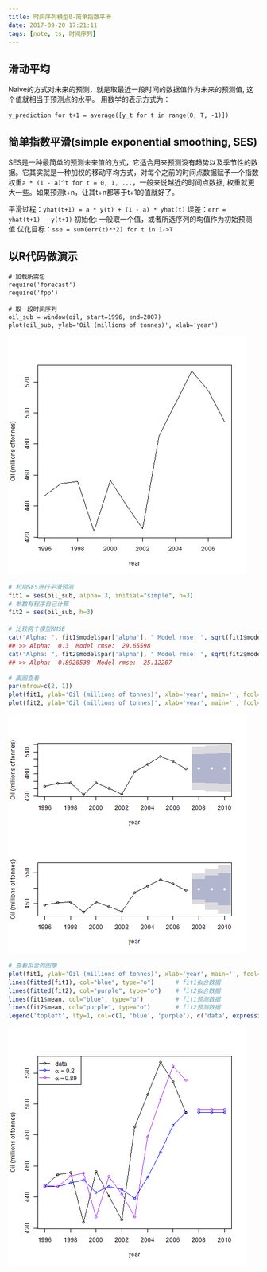 ```yaml
---
title: 时间序列模型0-简单指数平滑
date: 2017-09-20 17:21:11
tags: [note, ts, 时间序列]
---
```


## 滑动平均

Naive的方式对未来的预测，就是取最近一段时间的数据值作为未来的预测值, 这个值就相当于预测点的水平。
用数学的表示方式为：

```
y_prediction for t+1 = average([y_t for t in range(0, T, -1)])
```

## 简单指数平滑(simple exponential smoothing, SES)

SES是一种最简单的预测未来值的方式，它适合用来预测没有趋势以及季节性的数据。它其实就是一种加权的移动平均方式，对每个之前的时间点数据赋予一个指数权重`a * (1 - a)^t for t = 0, 1, ...`，一般来说越近的时间点数据, 权重就更大一些。如果预测t+n，让其t+n都等于t+1的值就好了。


平滑过程：`yhat(t+1) = a * y(t) + (1 - a) * yhat(t)`
误差：`err = yhat(t+1) - y(t+1)`
初始化: 一般取一个值，或者所选序列的均值作为初始预测值
优化目标：`sse = sum(err(t)**2) for t in 1->T`


## 以R代码做演示

```{r}
# 加载所需包
require('forecast')
require('fpp')

# 取一段时间序列
oil_sub = window(oil, start=1996, end=2007)
plot(oil_sub, ylab='Oil (millions of tonnes)', xlab='year')
```

![01.png](../assets/img/1.png)

```r
# 利用SES进行平滑预测
fit1 = ses(oil_sub, alpha=.3, initial="simple", h=3)
# 参数有程序自己计算
fit2 = ses(oil_sub, h=3)

# 比较两个模型RMSE
cat("Alpha: ", fit1$model$par['alpha'], " Model rmse: ", sqrt(fit1$model$SSE / length(fit1$x)), "\n")
## >> Alpha:  0.3  Model rmse:  29.65598
cat("Alpha: ", fit2$model$par['alpha'], " Model rmse: ", sqrt(fit2$model$mse), "\n")
## >> Alpha:  0.8920538  Model rmse:  25.12207
```

```r
# 画图查看
par(mfrow=c(2, 1))
plot(fit1, ylab='Oil (millions of tonnes)', xlab='year', main='', fcol='white', type='o')
plot(fit2, ylab='Oil (millions of tonnes)', xlab='year', main='', fcol='white', type='o')
```

![02.png](../assets/img/2.png)

```r
# 查看拟合的图像
plot(fit1, ylab='Oil (millions of tonnes)', xlab='year', main='', fcol='white', type='o', PI=F)
lines(fitted(fit1), col="blue", type="o")      # fit1拟合数据
lines(fitted(fit2), col="purple", type="o")    # fit2拟合数据
lines(fit1$mean, col="blue", type="o")         # fit1预测数据
lines(fit2$mean, col="purple", type="o")       # fit2预测数据
legend('topleft', lty=1, col=c(1, 'blue', 'purple'), c('data', expression(alpha==0.2), expression(alpha==0.89)), pch=1)
```

![03.png](../assets/img/3.png)